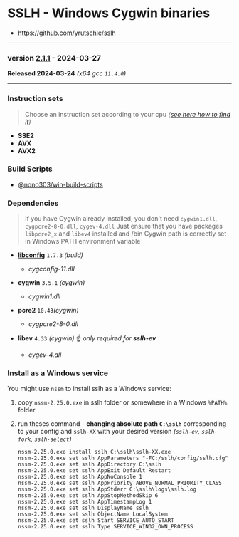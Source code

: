 # SSLH - Windows Cygwin binaries #
- https://github.com/yrutschle/sslh
----
### version [2.1.1](https://github.com/yrutschle/sslh/releases/tag/v2.1.1) - 2024-03-27

**Released 2024-03-24** *(x64  gcc `11.4.0`)*

-----
### Instruction sets

> Choose an instruction set according to your cpu _([see here how to find it](https://github.com/nono303/PHP-memcache-dll?tab=readme-ov-file#how-to-get-the-good-version))_

- **SSE2**
- **AVX**
- **AVX2**

### Build Scripts

- [@nono303/win-build-scripts](https://github.com/nono303/win-build-scripts)

### Dependencies

> if you have Cygwin already installed, you don't need `cygwin1.dll`, `cygpcre2-8-0.dll`, `cygev-4.dll`
> Just ensure that you have packages `libpcre2_x` and `libev4` installed and /bin Cygwin path is correctly set in Windows PATH environment variable

- **[libconfig](https://github.com/hyperrealm/libconfig/releases/tag/v1.7.3)** `1.7.3` _(build)_
  - *cygconfig-11.dll*

- **cygwin** `3.5.1` _(cygwin)_
   - *cygwin1.dll*
- **pcre2** `10.43`_(cygwin)_
  - *cygpcre2-8-0.dll*

- **libev** `4.33` _(cygwin)_ :point_up: _only required for **sslh-ev**_
  - *cygev-4.dll*


### Install as a Windows service

You might use `nssm` to install sslh as a Windows service:

1. copy `nssm-2.25.0.exe` in sslh folder or somewhere in a Windows `%PATH%` folder

2. run theses command - **changing absolute path `C:\sslh`** corresponding to your config and `sslh-XX` with your desired version _(`sslh-ev`, `sslh-fork`, `sslh-select`)_

   ```
   nssm-2.25.0.exe install sslh C:\sslh\sslh-XX.exe
   nssm-2.25.0.exe set sslh AppParameters "-FC:/sslh/config/sslh.cfg"
   nssm-2.25.0.exe set sslh AppDirectory C:\sslh
   nssm-2.25.0.exe set sslh AppExit Default Restart
   nssm-2.25.0.exe set sslh AppNoConsole 1
   nssm-2.25.0.exe set sslh AppPriority ABOVE_NORMAL_PRIORITY_CLASS
   nssm-2.25.0.exe set sslh AppStderr C:\sslh\logs\sslh.log
   nssm-2.25.0.exe set sslh AppStopMethodSkip 6
   nssm-2.25.0.exe set sslh AppTimestampLog 1
   nssm-2.25.0.exe set sslh DisplayName sslh
   nssm-2.25.0.exe set sslh ObjectName LocalSystem
   nssm-2.25.0.exe set sslh Start SERVICE_AUTO_START
   nssm-2.25.0.exe set sslh Type SERVICE_WIN32_OWN_PROCESS
   ```

